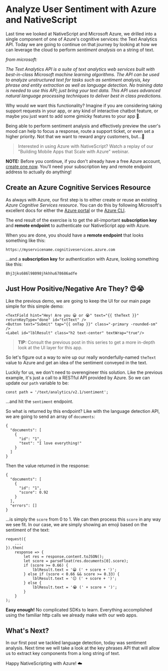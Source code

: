 # Analyze User Sentiment with Azure and NativeScript

Last time we looked at NativeScript and Microsoft Azure, we drilled into a single component of one of Azure's cognitive services: the Text Analytics API. Today we are going to continue on that journey by looking at how we can leverage the cloud to perform *sentiment analysis* on a string of text.

*from microsoft:*

*The Text Analytics API is a suite of text analytics web services built with best-in-class Microsoft machine learning algorithms. The API can be used to analyze unstructured text for tasks such as sentiment analysis, key phrase and entity extraction as well as language detection. No training data is needed to use this API; just bring your text data. This API uses advanced natural language processing techniques to deliver best in class predictions.*

Why would we want this functionality? Imagine if you are considering taking support requests in your app, or any kind of interactive chatbot feature, or maybe you just want to add some gimicky features to your app 🤷.

Being able to perform sentiment analysis and effectively preview the user's mood can help to focus a response, route a support ticket, or even set a higher priority. Not that we want to reward angry customers, but...🤬

> Interested in using Azure with NativeScript? Watch a replay of our "Building Mobile Apps that Scale with Azure" webinar.

**NOTE:** Before you continue, if you don't already have a free Azure account, [create one now](https://azure.microsoft.com/en-us/free/). You'll need your subscription key and remote endpoint address to actually do anything!

## Create an Azure Cognitive Services Resource

As always with Azure, our first step is to either create or reuse an existing *Azure Cognitive Services resource*. You can do this by following Microsoft's excellent docs for either the [Azure portal](https://docs.microsoft.com/en-us/azure/cognitive-services/cognitive-services-apis-create-account) or the [Azure CLI](https://docs.microsoft.com/en-us/azure/cognitive-services/cognitive-services-apis-create-account-cli).

The end result of the exercise is to get the all-important **subscription key** and **remote endpoint** to authenticate our NativeScript app with Azure.

When you are done, you should have a **remote endpoint** that looks something like this:

	https://myservicename.cognitiveservices.azure.com

...and a **subscription key** for authentication with Azure, looking something like this:

	8hj3jks686l98098jhkhhu678686adfe
	
## Just How Positive/Negative Are They? 😍😭

Like the previous demo, we are going to keep the UI for our main page simple for this simple demo:

	<TextField hint="Hey! Are you 😀 or 😭" text="{{ theText }}" returnKeyType="done" id="txtText" />
	<Button text="Submit" tap="{{ onTap }}" class="-primary -rounded-sm" />
	<Label id="lblResult" class="h2 text-center" textWrap="true"/>
	
> **TIP:** Consult the previous post in this series to get a more in-depth look at the UI layer for this app.

So let's figure out a way to wire up our really wonderfully-named `theText` value to Azure and get an idea of the sentiment conveyed in the text.

Luckily for us, we don't need to overengineer this solution. Like the previous example, it's just a call to a RESTful API provided by Azure. So we can update our `path` variable to be:

	const path = '/text/analytics/v2.1/sentiment';
	
...and hit the `sentiment` endpoint.

So what is returned by this endpoint? Like with the language detection API, we are going to send an array of `documents`:

	{
	  "documents": [
	    {
	      "id": "1",
	      "text": "I love everything!"
	    }
	  ]
	}

Then the value returned in the response:

	{
	  "documents": [
	    {
	      "id": "1",
	      "score": 0.92
	    }
	  ],
	  "errors": []
	}
	
...is simply the `score` from 0 to 1. We can then process this `score` in any way we see fit. In our case, we are simply showing an emoji based on the sentiment of the text:
	
	request({
	    ...
	}).then(
	    response => {
	        let res = response.content.toJSON();
	        let score = parseFloat(res.documents[0].score);
	        if (score >= 0.66) {
	            lblResult.text = '😀 (' + score + ')';
	        } else if (score < 0.66 && score >= 0.33) {
	            lblResult.text = '😐 (' + score + ')';
	        } else {
	            lblResult.text = '😭 (' + score + ')';
	        }
	    }
	);

**Easy enough!** No complicated SDKs to learn. Everything accomplished using the familiar http calls we already make with our web apps.

## What's Next?

In our first post we tackled language detection, today was sentiment analysis. Next time we will take a look at the key phrases API that will allow us to extract key components from a long string of text.

Happy NativeScripting with Azure! ☁️
